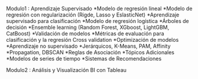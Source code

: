 Modulo1 : Aprendizaje Supervisado
*Modelo de regresión lineal
*Modelo de regresión con regularización
  (Rigde, Lasso y EslasticNet)
*Aprendizaje supervisado para clasificación
*Modelo de regresión logística
*Árboles de decisión
*Ensemble learning (Random Forest,
  XGboost, LightGBM, CatBoost)
*Validación de modelos
*Métricas de evaluación para clasificación y la regresión Cross validation
*Optimización de modelos
*Aprendizaje no supervisado
*Jerárquicos, K-Means, PAM, Affinity
*Propagation, DBSCAN
*Reglas de Asociación
*Tópicos Adicionales
*Modelos de series de tiempo
*Sistemas de Recomendaciones


Modulo2 :
 Análisis y Visualización BI con Tableau
